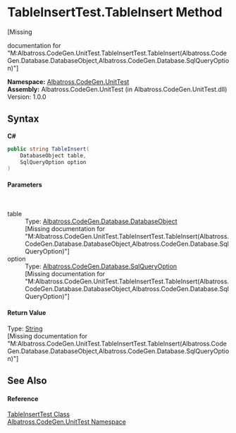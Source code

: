 # TableInsertTest.TableInsert Method 
 

\[Missing <summary> documentation for "M:Albatross.CodeGen.UnitTest.TableInsertTest.TableInsert(Albatross.CodeGen.Database.DatabaseObject,Albatross.CodeGen.Database.SqlQueryOption)"\]

**Namespace:**&nbsp;<a href="56BAD780.md">Albatross.CodeGen.UnitTest</a><br />**Assembly:**&nbsp;Albatross.CodeGen.UnitTest (in Albatross.CodeGen.UnitTest.dll) Version: 1.0.0

## Syntax

**C#**<br />
``` C#
public string TableInsert(
	DatabaseObject table,
	SqlQueryOption option
)
```


#### Parameters
&nbsp;<dl><dt>table</dt><dd>Type: <a href="69114895.md">Albatross.CodeGen.Database.DatabaseObject</a><br />\[Missing <param name="table"/> documentation for "M:Albatross.CodeGen.UnitTest.TableInsertTest.TableInsert(Albatross.CodeGen.Database.DatabaseObject,Albatross.CodeGen.Database.SqlQueryOption)"\]</dd><dt>option</dt><dd>Type: <a href="922949C4.md">Albatross.CodeGen.Database.SqlQueryOption</a><br />\[Missing <param name="option"/> documentation for "M:Albatross.CodeGen.UnitTest.TableInsertTest.TableInsert(Albatross.CodeGen.Database.DatabaseObject,Albatross.CodeGen.Database.SqlQueryOption)"\]</dd></dl>

#### Return Value
Type: <a href="http://msdn2.microsoft.com/en-us/library/s1wwdcbf" target="_blank">String</a><br />\[Missing <returns> documentation for "M:Albatross.CodeGen.UnitTest.TableInsertTest.TableInsert(Albatross.CodeGen.Database.DatabaseObject,Albatross.CodeGen.Database.SqlQueryOption)"\]

## See Also


#### Reference
<a href="F90401EF.md">TableInsertTest Class</a><br /><a href="56BAD780.md">Albatross.CodeGen.UnitTest Namespace</a><br />